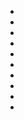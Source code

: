 - [](https://chkhikvadzeg.github.io/lireal/)
- [](https://chkhikvadzeg.github.io/lireal/src/kontakt.html)
- [](https://chkhikvadzeg.github.io/lireal/src/kontakt-1.html)
- [](https://chkhikvadzeg.github.io/lireal/src/kontakt-2.html)
- [](https://chkhikvadzeg.github.io/lireal/src/kontakt-3.html)
- [](https://chkhikvadzeg.github.io/lireal/src/kontakt-4.html)
- [](https://chkhikvadzeg.github.io/lireal/src/kontakt-5.html)
- [](https://chkhikvadzeg.github.io/lireal/src/kontakt-6.html)
- [](https://chkhikvadzeg.github.io/lireal/src/kontakt-7.html)
- [](https://chkhikvadzeg.github.io/lireal/src/kontakt-8.html)
